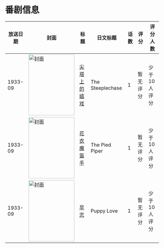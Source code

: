 # 番剧信息

|放送日期|封面|标题|日文标题|话数|评分|评分人数|
|---|---|---|---|---|---|---|
|1933-09|<img src="//lain.bgm.tv/pic/cover/c/ac/ea/133796_c9F2D.jpg" alt="封面" style="width:150px;height:200px;object-fit:cover;">|[尖塔上的嬉戏](https://bangumi.tv/subject/133796)|The Steeplechase|1|暂无评分|少于10人评分|
|1933-09|<img src="//lain.bgm.tv/pic/cover/c/f4/17/149157_9P161.jpg" alt="封面" style="width:150px;height:200px;object-fit:cover;">|[花衣魔笛手](https://bangumi.tv/subject/149157)|The Pied Piper|1|暂无评分|少于10人评分|
|1933-09|<img src="//lain.bgm.tv/pic/cover/c/ce/10/133778_RxgO0.jpg" alt="封面" style="width:150px;height:200px;object-fit:cover;">|[早恋](https://bangumi.tv/subject/133778)|Puppy Love|1|暂无评分|少于10人评分|
